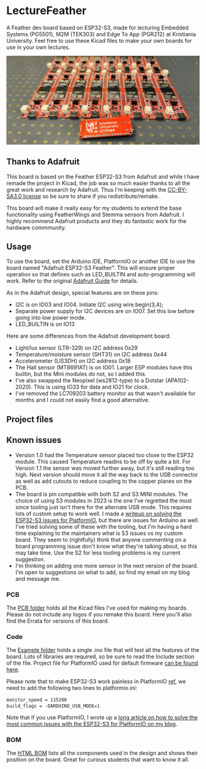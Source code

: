 # LectureFeather
A Feather dev board based on ESP32-S3, made for lecturing Embedded Systems (PG5501), M2M (TEK303) and Edge To App (PGR212) at Kristiania University. Feel free to use these Kicad files to make your own boards for use in your own lectures.

![First batch](./img/firstBatch.jpg)

## Thanks to Adafruit
This board is based on the Feather ESP32-S3 from Adafruit and while I have remade the project in Kicad, the job was so much easier thanks to all the great work and research by Adafruit. Thus I'm keeping with the [CC-BY-SA3.0 license](./license.txt) so be sure to share if you redistribute/remake.

This board will make it really easy for my students to extend the base functionality using FeatherWings and Stemma sensors from Adafruit. I highly recommend Adafruit products and they do fantastic work for the hardware commmunity.

## Usage
To use the board, set the Arduino IDE, PlatformIO or another IDE to use the board named "Adafruit ESP32-S3 Feather". This will ensure proper operation so that defines such as LED_BUILTIN and auto-programming will work. Refer to the original [Adafruit Guide](https://learn.adafruit.com/adafruit-esp32-s2-feather) for details.

As in the Adafruit design, special features are on these pins:
* I2C is on IO03 and IO04. Initiate I2C using wire.begin(3,4);
* Separate power supply for I2C devices are on IO07. Set this low before going into low power mode.
* LED_BUILTIN is on IO13

Here are some differences from the Adafruit development board:

* Light/lux sensor (LTR-329) on I2C address 0x29
* Temperature/moisture sensor (SHT31) on I2C address 0x44
* Accelerometer (LIS3DH) on I2C address 0x18
* The Hall sensor (MT8691AT) is on IO01. Larger ESP modules have this builtin, but the Mini modules do not, so I added this.
* I've also swapped the Neopixel (ws2812-type) to a Dotstar (APA102-2020). This is using IO33 for data and IO21 for clock.
* I've removed the LC709203 battery monitor as that wasn't available for months and I could not easily find a good alternative.

## Project files

## Known issues
- Version 1.0 had the Temperature sensor placed too close to the ESP32 module. This caused Temperature readins to be off by quite a bit. For Version 1.1 the sensor was moved further away, but it's still reading too high. Next version should move it all the way back to the USB connector as well as add cutouts to reduce coupling to the copper planes on the PCB.
- The board is pin compatible with both S2 and S3 MINI modules. The choice of using S3 modules in 2023 is the one I've regretted the most since tooling just isn't there for the alternate USB mode. This requires lots of custom setup to work well. I made a [writeup on solving the ESP32-S3 issues for PlatformIO](https://flashgamer.com/blog/comments/solving-platformio-issues-with-the-adafruit-feather-s3), but there are issues for Arduino as well. I've tried solving some of these with the tooling, but I'm having a hard time explaining to the maintainers what is S3 issues vs my custom board. They seem to (rightfully) think that anyone commenting on a board programming issue don't know what they're talking about, so this may take time. Use the S2 for less tooling problems is my current suggestion.
- I'm thinking on adding one more sensor in the next version of the board. I'm open to suggestions on what to add, so find my email on my blog and message me.

### PCB
The [PCB folder](./pcb) holds all the Kicad files I've used for making my boards. Please do not include any logos if you remake this board. Here you'll also find the Errata for versions of this board.

### Code
The [Example folder](./examples) holds a single .ino file that will test all the features of the board. Lots of libraries are required, so be sure to read the Include section of the file. Project file for PlatformIO used for default firmware [can be found here](https://github.com/jenschr/TestAll).

Please note that to make ESP32-S3 work painless in PlatformIO [ref](https://github.com/espressif/arduino-esp32/issues/6762#issuecomment-1182821492), we need to add the following two lines to platformio.ini:

    monitor_speed = 115200
    build_flags = -DARDUINO_USB_MODE=1
    
Note that if you use PlatformIO, I wrote up a [long article on how to solve the most common issues with the ESP32-S3 for PlatformIO on my blog](https://flashgamer.com/blog/comments/solving-platformio-issues-with-the-adafruit-feather-s3).

### BOM
The [HTML BOM](./bom) lists all the components used in the design and shows their position on the board. Great for curious students that want to know it all.
